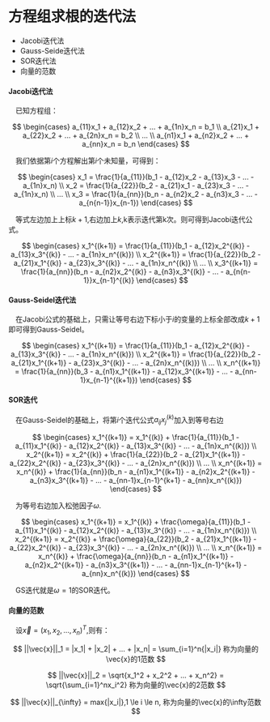 # 方程组求根的迭代法

- Jacobi迭代法
- Gauss-Seide迭代法
- SOR迭代法
- 向量的范数

#### Jacobi迭代法

&emsp;已知方程组：

$$
\begin{cases}
    a_{11}x_1 + a_{12}x_2 + ... + a_{1n}x_n = b_1 \\
    a_{21}x_1 + a_{22}x_2 + ... + a_{2n}x_n = b_2 \\
    ... \\
    a_{n1}x_1 + a_{n2}x_2 + ... + a_{nn}x_n = b_n
\end{cases}
$$

&emsp;我们依据第$i$个方程解出第$i$个未知量，可得到：

$$
\begin{cases}
    x_1 = \frac{1}{a_{11}}(b_1 - a_{12}x_2 - a_{13}x_3 - ... - a_{1n}x_n) \\
    x_2 = \frac{1}{a_{22}}(b_2 - a_{21}x_1 - a_{23}x_3 - ... - a_{1n}x_n) \\
    ... \\
    x_3 = \frac{1}{a_{nn}}(b_n - a_{n2}x_2 - a_{n3}x_3 - ... - a_{n{n-1}}x_{n-1})
\end{cases}
$$

&emsp;等式左边加上上标$k+1$,右边加上$k$,k表示迭代第k次。则可得到Jacobi迭代公式。

$$
\begin{cases}
    x_1^{(k+1)} = \frac{1}{a_{11}}(b_1 - a_{12}x_2^{(k)} - a_{13}x_3^{(k)} - ... - a_{1n}x_n^{(k)}) \\
    x_2^{(k+1)} = \frac{1}{a_{22}}(b_2 - a_{21}x_1^{(k)} - a_{23}x_3^{(k)} - ... - a_{1n}x_n^{(k)} \\
    ... \\
    x_3^{(k+1)} = \frac{1}{a_{nn}}(b_n - a_{n2}x_2^{(k)} - a_{n3}x_3^{(k)} - ... - a_{n{n-1}}x_{n-1}^{(k)}
\end{cases}
$$

#### Gauss-Seidel迭代法

&emsp;在Jacobi公式的基础上，只需让等号右边下标小于$i$的变量的上标全部改成$k+1$即可得到Gauss-Seidel。

$$
\begin{cases}
    x_1^{(k+1)} = \frac{1}{a_{11}}(b_1 - a_{12}x_2^{(k)} - a_{13}x_3^{(k)} - ... - a_{1n}x_n^{(k)}) \\
    x_2^{(k+1)} = \frac{1}{a_{22}}(b_2 - a_{21}x_1^{(k+1)} - a_{23}x_3^{(k)} - ... - a_{2n}x_n^{(k)}) \\
    ... \\
    x_n^{(k+1)} = \frac{1}{a_{nn}}(b_3 - a_{n1}x_1^{(k+1)} - a_{12}x_3^{(k+1)} - ... - a_{nn-1}x_{n-1}^{(k+1)})
\end{cases}
$$

#### SOR迭代

&emsp;在Gauss-Seidel的基础上，将第$i$个迭代公式$a_{ij}x_j^{(k)}$加入到等号右边

$$
\begin{cases}
    x_1^{(k+1)} = x_1^{(k)} + \frac{1}{a_{11}}(b_1 - a_{11}x_1^{(k)} - a_{12}x_2^{(k)} - a_{13}x_3^{(k)} - ... - a_{1n}x_n^{(k)}) \\
    x_2^{(k+1)} = x_2^{(k)} + \frac{1}{a_{22}}(b_2 - a_{21}x_1^{(k+1)} - a_{22}x_2^{(k)} - a_{23}x_3^{(k)} - ... - a_{2n}x_n^{(k)}) \\
    ... \\
    x_n^{(k+1)} = x_n^{(k)} + \frac{1}{a_{nn}}(b_n - a_{n1}x_1^{(k+1)} - a_{n2}x_2^{(k+1)} - a_{n3}x_3^{(k+1)} - ... - a_{nn-1}x_{n-1}^{k+1} - a_{nn}x_n^{(k)})
\end{cases}
$$

&emsp;为等号右边加入松弛因子$\omega$.

$$
\begin{cases}
    x_1^{(k+1)} = x_1^{(k)} + \frac{\omega}{a_{11}}(b_1 - a_{11}x_1^{(k)} - a_{12}x_2^{(k)} - a_{13}x_3^{(k)} - ... - a_{1n}x_n^{(k)}) \\
    x_2^{(k+1)} = x_2^{(k)} + \frac{\omega}{a_{22}}(b_2 - a_{21}x_1^{(k+1)} - a_{22}x_2^{(k)} - a_{23}x_3^{(k)} - ... - a_{2n}x_n^{(k)}) \\
    ... \\
    x_n^{(k+1)} = x_n^{(k)} + \frac{\omega}{a_{nn}}(b_n - a_{n1}x_1^{(k+1)} - a_{n2}x_2^{(k+1)} - a_{n3}x_3^{(k+1)} - ... - a_{nn-1}x_{n-1}^{k+1} - a_{nn}x_n^{(k)})
\end{cases}
$$

&emsp;GS迭代就是$\omega = 1$的SOR迭代。

#### 向量的范数

&emsp;设$\vec{x} = (x_1,x_2,...,x_n)^T$,则有：

$$
    ||\vec{x}||_1 = |x_1| + |x_2| + ... + |x_n| = \sum_{i=1}^n{|x_i|} 称为向量的\vec{x}的1范数 
$$

$$
    ||\vec{x}||_2 = \sqrt{x_1^2 + x_2^2 + ... + x_n^2} = \sqrt{\sum_{i=1}^nx_i^2} 称为向量的\vec{x}的2范数   
$$

$$
    ||\vec{x}||_{\infty} = max{|x_i|},1 \le i \le n, 称为向量的\vec{x}的\infty范数 
$$

